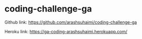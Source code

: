 # coding-challenge-ga

Github link:
https://github.com/arashsuhaimi/coding-challenge-ga

Heroku link:
https://ga-coding-arashsuhaimi.herokuapp.com/